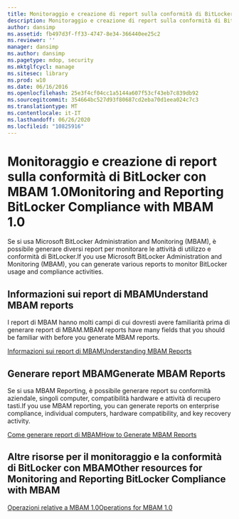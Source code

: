 ```yaml
---
title: Monitoraggio e creazione di report sulla conformità di BitLocker con MBAM 1.0
description: Monitoraggio e creazione di report sulla conformità di BitLocker con MBAM 1.0
author: dansimp
ms.assetid: fb497d3f-ff33-4747-8e34-366440ee25c2
ms.reviewer: ''
manager: dansimp
ms.author: dansimp
ms.pagetype: mdop, security
ms.mktglfcycl: manage
ms.sitesec: library
ms.prod: w10
ms.date: 06/16/2016
ms.openlocfilehash: 25e3f4cf04cc1a5144a607f53cf43eb7c839db92
ms.sourcegitcommit: 354664bc527d93f80687cd2eba70d1eea024c7c3
ms.translationtype: MT
ms.contentlocale: it-IT
ms.lasthandoff: 06/26/2020
ms.locfileid: "10825916"
---
```

# <span data-ttu-id="5a836-103">Monitoraggio e creazione di report sulla conformità di BitLocker con MBAM 1.0</span><span class="sxs-lookup"><span data-stu-id="5a836-103">Monitoring and Reporting BitLocker Compliance with MBAM 1.0</span></span>


<span data-ttu-id="5a836-104">Se si usa Microsoft BitLocker Administration and Monitoring (MBAM), è possibile generare diversi report per monitorare le attività di utilizzo e conformità di BitLocker.</span><span class="sxs-lookup"><span data-stu-id="5a836-104">If you use Microsoft BitLocker Administration and Monitoring (MBAM), you can generate various reports to monitor BitLocker usage and compliance activities.</span></span>

## <span data-ttu-id="5a836-105">Informazioni sui report di MBAM</span><span class="sxs-lookup"><span data-stu-id="5a836-105">Understand MBAM reports</span></span>


<span data-ttu-id="5a836-106">I report di MBAM hanno molti campi di cui dovresti avere familiarità prima di generare report di MBAM.</span><span class="sxs-lookup"><span data-stu-id="5a836-106">MBAM reports have many fields that you should be familiar with before you generate MBAM reports.</span></span>

[<span data-ttu-id="5a836-107">Informazioni sui report di MBAM</span><span class="sxs-lookup"><span data-stu-id="5a836-107">Understanding MBAM Reports</span></span>](understanding-mbam-reports-mbam-1.md)

## <span data-ttu-id="5a836-108">Generare report MBAM</span><span class="sxs-lookup"><span data-stu-id="5a836-108">Generate MBAM Reports</span></span>


<span data-ttu-id="5a836-109">Se si usa MBAM Reporting, è possibile generare report su conformità aziendale, singoli computer, compatibilità hardware e attività di recupero tasti.</span><span class="sxs-lookup"><span data-stu-id="5a836-109">If you use MBAM reporting, you can generate reports on enterprise compliance, individual computers, hardware compatibility, and key recovery activity.</span></span>

[<span data-ttu-id="5a836-110">Come generare report di MBAM</span><span class="sxs-lookup"><span data-stu-id="5a836-110">How to Generate MBAM Reports</span></span>](how-to-generate-mbam-reports-mbam-1.md)

## <span data-ttu-id="5a836-111">Altre risorse per il monitoraggio e la conformità di BitLocker con MBAM</span><span class="sxs-lookup"><span data-stu-id="5a836-111">Other resources for Monitoring and Reporting BitLocker Compliance with MBAM</span></span>


[<span data-ttu-id="5a836-112">Operazioni relative a MBAM 1.0</span><span class="sxs-lookup"><span data-stu-id="5a836-112">Operations for MBAM 1.0</span></span>](operations-for-mbam-10.md)

 

 





